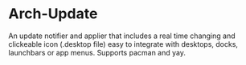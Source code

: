 # Arch-Update
An update notifier and applier that includes a real time changing and clickeable icon (.desktop file) easy to integrate with desktops, docks, launchbars or app menus. Supports pacman and yay.
